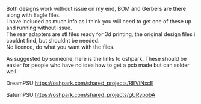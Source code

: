 Both designs work without issue on my end, BOM and Gerbers are there along with Eagle files.  
I have included as much info as i think you will need to get one of these up and running without issue.   
The rear adapters are stl files ready for 3d printing, the original design files i couldnt find, but shouldnt be needed.  
No licence, do what you want with the files.   

As suggested by someone, here is the links to oshpark. These should be easier for people who have no idea how to get a pcb made but can solder well. 

DreamPSU
https://oshpark.com/shared_projects/REVINxcE

SaturnPSU
https://oshpark.com/shared_projects/gURypobA

<!-- Now i have that out the way. Here is a little rant for you that checked this file. This shit is what represents just under 2 years of my life, I loved making the Dreamcast version of the psu cause it was new, fun and interesting, i learned so much from doing this, from eagle stuff to taking a labor of love to production and seeing peoples feedback. But the saturn version? I dont think there was one part of the experience that i enjoyed. Which sucks, i really wanted to do the saturn version cause of peoples constant asking for it, emails, tweets, facebook messages, all the time, so i was totally down to do it. But my god what a fucking shit show its turned out to be. From the mess that is saturn revisions to the fucking absolute disgrace that was the indiegogo campaign. There are god knows how many saturn revisions, which i had to try and source hardware for, which by the way is not an easy feat when your relying on ebay pictures to try and work out if you already own that version of the console, let alone the price of those things, most of which i brought non working or "untested", they cost me between £20-30 each, and i have no use for them after the final design was done. I dont play the saturn and when i did play it as a kid i wasnt a fan of it to be honest. My love was always the PS1 and the dreamcast. The fuck fest that happened with the campaign was nothing but a nightmare, from the first time the manafacturer screwed me over by increasing a quote by almost 30%, to issues with the cabling design for the top doown saturns and chinas inability to follow basic instructions, to the issues with fake or cloned TI chips. i couldnt beleive it. When i was oriignaly considering the saturn and wether or not i should go ahead and do a campaign for it (which by the way i had to, i know people are like "well what about the money you made from the dreampsu campaign", that dreampsu campaign left me damn near 2k in debt. so there was no money to put towards the saturn stuff besides a few intiial prototypes) i never would have dreamed it would turn out the way it did. I let myself down, everyone who help with the campaign down and everyone who made an order elsewhere down. That shit is not easy to handle when your as mentally fucked as i am lmao. And if your wondering, i dont care if i come across as weird or fucked up here, im drunk and im tired and pissed off, let me rant. Talking of ranting, its SOOOO hard to be nice to people all the time when they are berating you and trying to make you feel like shit (which btw guys, good luck cause i already feel as shit as its humanily possible), I do not envy people in customer service jobs.  OK im probably gonna leave this now before i start rambling, but i will say this, to anyone who has a neat idea or something that will help out the retro community, run at it with full force, make it the best thing you can possibly make it and then for the love of god dont try to sell it to anyone. Release that shit open source and never have to go though the same shit i have with this. I do want to say, once again to everyone that backed this thing, i am sorry from the bottom of my heart, this shit rips me apart every damn day knowing that you guys didnt get what u wanted. Hell i fear checking my phone or emails anytime it makes a noise though fear i have to face one of you again. I would also like to say thank you to everyone that was understanding of the sitation, everyone who offered help or guidance and advice, i cannot thank you enough, i dont want to mention people by names cause that aint fair, but you know who you are, even i replied to your email with not very much in the way of words, or didnt reply at all, i read every single email and bit of adcive you sent and i thank you for that.   Thats it from be folks, If at any point i decide to do another PSU for another console, i wont be selling them in any way shape or form, but i will make the files avaible for people as a further apology to everyone for all that has happened.  -->
